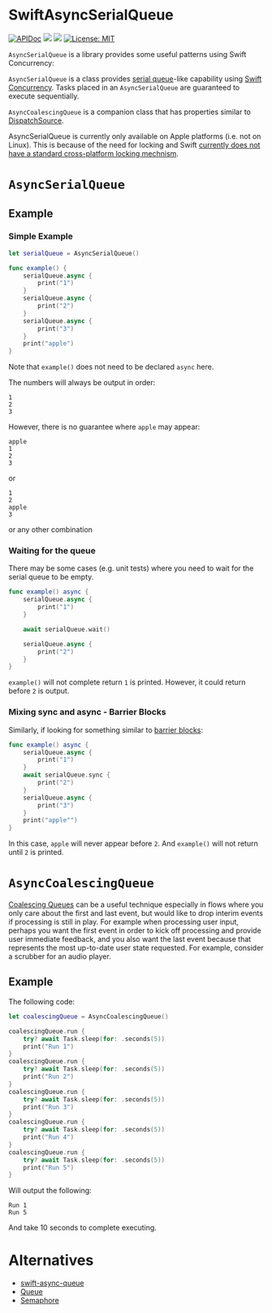 # SwiftAsyncSerialQueue

[![APIDoc](https://img.shields.io/badge/docs-AsyncSerialQueue-1FBCE4.svg)](https://swiftpackageindex.com/dannys42/SwiftAsyncSerialQueue/main/documentation/asyncserialqueue)
[![](https://img.shields.io/endpoint?url=https%3A%2F%2Fswiftpackageindex.com%2Fapi%2Fpackages%2Fdannys42%2FSwiftAsyncSerialQueue%2Fbadge%3Ftype%3Dswift-versions)](https://swiftpackageindex.com/dannys42/SwiftAsyncSerialQueue)
[![](https://img.shields.io/endpoint?url=https%3A%2F%2Fswiftpackageindex.com%2Fapi%2Fpackages%2Fdannys42%2FSwiftAsyncSerialQueue%2Fbadge%3Ftype%3Dplatforms)](https://swiftpackageindex.com/dannys42/SwiftAsyncSerialQueue)
[![License: MIT](https://img.shields.io/badge/License-MIT-yellow.svg)](https://opensource.org/licenses/MIT)


`AsyncSerialQueue` is a library provides some useful patterns using Swift Concurrency:

`AsyncSerialQueue` is a class provides [serial queue](https://www.avanderlee.com/swift/concurrent-serial-dispatchqueue/)-like capability using [Swift Concurrency](https://docs.swift.org/swift-book/documentation/the-swift-programming-language/concurrency/).  Tasks placed in an `AsyncSerialQueue` are guaranteed to execute sequentially.

`AsyncCoalescingQueue` is a companion class that has properties similar to [DispatchSource](https://www.mikeash.com/pyblog/friday-qa-2009-09-11-intro-to-grand-central-dispatch-part-iii-dispatch-sources.html).

AsyncSerialQueue is currently only available on Apple platforms (i.e. not on Linux).  This is because of the need for locking and Swift [currently does not have a standard cross-platform locking mechnism](https://forums.swift.org/t/shared-mutable-state-sendable-and-locks/64336).


# `AsyncSerialQueue`

## Example

### Simple Example
```swift
let serialQueue = AsyncSerialQueue()

func example() {
    serialQueue.async {
        print("1")
    }
    serialQueue.async {
        print("2")
    }
    serialQueue.async {
        print("3")
    }
    print("apple")
}
```

Note that `example()` does not need to be declared `async` here.

The numbers will always be output in order:
```
1
2
3
```
However, there is no guarantee where `apple` may appear:

```
apple
1
2
3
```
or

```
1
2
apple
3
```
or any other combination

### Waiting for the queue

There may be some cases (e.g. unit tests) where you need to wait for the serial queue to be empty.


```swift
func example() async {
    serialQueue.async {
        print("1")
    }

    await serialQueue.wait()

    serialQueue.async {
        print("2")
    }
}
```

`example()` will not complete return `1` is printed.  However, it could return before `2` is output.


### Mixing sync and async - Barrier Blocks

Similarly, if looking for something similar to [barrier blocks](https://developer.apple.com/documentation/dispatch/dispatch_barrier):

```swift
func example() async {
    serialQueue.async {
        print("1")
    }
    await serialQueue.sync {
        print("2")
    }
    serialQueue.async {
        print("3")
    }
    print("apple"")
}
```

In this case, `apple` will never appear before `2`.  And `example()` will not return until `2` is printed.


# `AsyncCoalescingQueue`

[Coalescing Queues](https://www.mikeash.com/pyblog/friday-qa-2009-09-11-intro-to-grand-central-dispatch-part-iii-dispatch-sources.html) can be a useful technique especially in flows where you only care about the first and last event, but would like to drop interim events if processing is still in play.  For example when processing user input, perhaps you want the first event in order to kick off processing and provide user immediate feedback, and you also want the last event because that represents the most up-to-date user state requested.  For example, consider a scrubber for an audio player.


## Example

The following code:

```swift
let coalescingQueue = AsyncCoalescingQueue()

coalescingQueue.run {
    try? await Task.sleep(for: .seconds(5))
    print("Run 1")
}
coalescingQueue.run {
    try? await Task.sleep(for: .seconds(5))
    print("Run 2")
}
coalescingQueue.run {
    try? await Task.sleep(for: .seconds(5))
    print("Run 3")
}
coalescingQueue.run {
    try? await Task.sleep(for: .seconds(5))
    print("Run 4")
}
coalescingQueue.run {
    try? await Task.sleep(for: .seconds(5))
    print("Run 5")
}
```
Will output the following:

```
Run 1
Run 5
```

And take 10 seconds to complete executing.


# Alternatives

* [swift-async-queue](https://github.com/dfed/swift-async-queue)
* [Queue](https://github.com/mattmassicotte/Queue)
* [Semaphore](https://github.com/groue/Semaphore)

